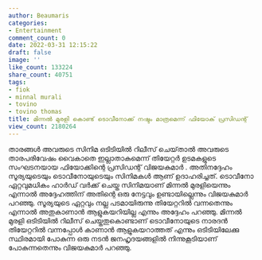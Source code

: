 ```yaml
---
author: Beaumaris
categories:
- Entertainment
comment_count: 0
date: 2022-03-31 12:15:22
draft: false
image: ''
like_count: 133224
share_count: 40751
tags:
- fiok
- minnal murali
- tovino
- tovino thomas
title: മിന്നൽ മുരളി കൊണ്ട് ടൊവീനോക്ക് നഷ്ടം മാത്രമെന്ന് ഫിയോക് പ്രസിഡന്റ്
view_count: 2180264
---
```


താരങ്ങൾ അവരുടെ സിനിമ ഒടിടിയിൽ റിലീസ് ചെയ്‌താൽ അവരുടെ താരപരിവേഷം വൈകാതെ ഇല്ലാതാകുമെന്ന് തിയേറ്റർ ഉടമകളുടെ സംഘടനയായ ഫിയോക്കിന്റെ പ്രസിഡന്റ് വിജയകുമാർ . അതിനദ്ദേഹം സൂര്യയുടെയും ടൊവീനോയുടെയും സിനിമകൾ ആണ് ഉദാഹരിച്ചത്. ടൊവീനോ ഏറ്റവുമധികം ഹാർഡ് വർക്ക് ചെയ്ത സിനിമയാണ് മിന്നൽ മുരളിയെന്നും എന്നാൽ അദ്ദേഹത്തിന് അതിന്റെ ഒരു നേട്ടവും ഉണ്ടായില്ലെന്നും വിജയകുമാർ പറഞ്ഞു. സൂര്യയുടെ ഏറ്റവും നല്ല പടമായിരുന്നു തിയേറ്ററിൽ വന്നതെന്നും എന്നാൽ അതുകാണാൻ ആളുകയറിയില്ല എന്നും അദ്ദേഹം പറഞ്ഞു. മിന്നൽ മുരളി ഒടിടിയിൽ റിലീസ് ചെയ്തതുകൊണ്ടാണ് ടൊവീനോയുടെ നാരദൻ തിയേറ്ററിൽ വന്നപ്പോൾ കാണാൻ ആളുകയറാത്തത് എന്നും ഒടിടിയിലേക്കു സ്ഥിരമായി പോകുന്ന ഒരു നടൻ ജനഹൃദയങ്ങളിൽ നിന്നുകൂടിയാണ് പോകുന്നതെന്നും വിജയകുമാർ പറഞ്ഞു.